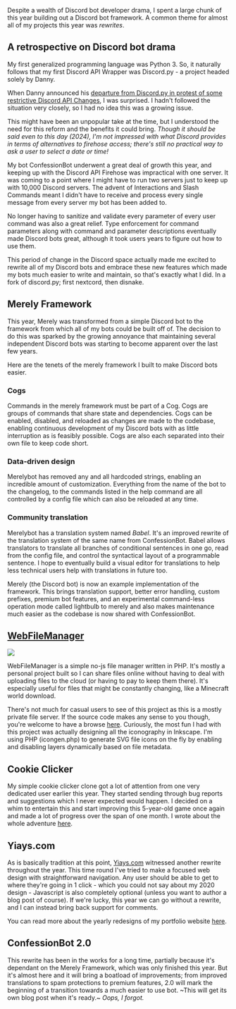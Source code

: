 Despite a wealth of Discord bot developer drama, I spent a large chunk of this year building out a Discord bot framework. A common theme for almost all of my projects this year was _rewrites_.

## A retrospective on Discord bot drama

My first generalized programming language was Python 3. So, it naturally follows that my first Discord API Wrapper was Discord.py - a project headed solely by Danny.

When Danny announced his [departure from Discord.py in protest of some restrictive Discord API Changes](https://gist.github.com/Rapptz/4a2f62751b9600a31a0d3c78100287f1), I was surprised. I hadn't followed the situation very closely, so I had no idea this was a growing issue.

This might have been an unpopular take at the time, but I understood the need for this reform and the benefits it could bring. _Though it should be said even to this day (2024), I'm not impressed with what Discord provides in terms of alternatives to firehose access; there's still no practical way to ask a user to select a date or time!_

My bot ConfessionBot underwent a great deal of growth this year, and keeping up with the Discord API Firehose was impractical with one server. It was coming to a point where I might have to run two servers just to keep up with 10,000 Discord servers. The advent of Interactions and Slash Commands meant I didn't have to receive and process every single message from every server my bot has been added to.

No longer having to sanitize and validate every parameter of every user command was also a great relief. Type enforcement for command parameters along with command and parameter descriptions eventually made Discord bots great, although it took users years to figure out how to use them.

This period of change in the Discord space actually made me excited to rewrite all of my Discord bots and embrace these new features which made my bots much easier to write and maintain, so that's exactly what I did. In a fork of discord.py; first nextcord, then disnake.

## Merely Framework

This year, Merely was transformed from a simple Discord bot to the framework from which all of my bots could be built off of. The decision to do this was sparked by the growing annoyance that maintaining several independent Discord bots was starting to become apparent over the last few years.

Here are the tenets of the merely framework I built to make Discord bots easier.

### Cogs

Commands in the merely framework must be part of a Cog. Cogs are groups of commands that share state and dependencies. Cogs can be enabled, disabled, and reloaded as changes are made to the codebase, enabling continuous development of my Discord bots with as little interruption as is feasibly possible. Cogs are also each separated into their own file to keep code short.

### Data-driven design

Merelybot has removed any and all hardcoded strings, enabling an incredible amount of customization. Everything from the name of the bot to the changelog, to the commands listed in the help command are all controlled by a config file which can also be reloaded at any time.

### Community translation

Merelybot has a translation system named _Babel_. It's an improved rewrite of the translation system of the same name from ConfessionBot. Babel allows translators to translate all branches of conditional sentences in one go, read from the config file, and control the syntactical layout of a programmable sentence. I hope to eventually build a visual editor for translations to help less technical users help with translations in future too.

Merely (the Discord bot) is now an example implementation of the framework. This brings translation support, better error handling, custom prefixes, premium bot features, and an experimental command-less operation mode called lightbulb to merely and also makes maintenance much easier as the codebase is now shared with ConfessionBot.

## [WebFileManager](https://github.com/yiays/WebFileManager)

![](https://cdn.yiays.com/blog/webfilemanager.webp)

WebFileManager is a simple no-js file manager written in PHP. It's mostly a personal project built so I can share files online without having to deal with uploading files to the cloud (or having to pay to keep them there). It's especially useful for files that might be constantly changing, like a Minecraft world download.

There's not much for casual users to see of this project as this is a mostly private file server. If the source code makes any sense to you though, you're welcome to have a browse [here](https://github.com/yiays/WebFileManager). Curiously, the most fun I had with this project was actually designing all the iconography in Inkscape. I'm using PHP (icongen.php) to generate SVG file icons on the fly by enabling and disabling layers dynamically based on file metadata.

## Cookie Clicker

My simple cookie clicker clone got a lot of attention from one very dedicated user earlier this year. They started sending through bug reports and suggestions which I never expected would happen. I decided on a whim to entertain this and start improving this 5-year-old game once again and made a lot of progress over the span of one month. I wrote about the whole adventure [here](https://yiays.com/blog/the-curious-case-of-my-cookie-clicker-clone/).

## Yiays.com

As is basically tradition at this point, [Yiays.com](https://yiays.com/) witnessed another rewrite throughout the year. This time round I've tried to make a focused web design with straightforward navigation. Any user should be able to get to where they're going in 1 click - which you could not say about my 2020 design - Javascript is also completely optional (unless you want to author a blog post of course). If we're lucky, this year we can go without a rewrite, and I can instead bring back support for comments.

You can read more about the yearly redesigns of my portfolio website [here](https://yiays.com/blog/a-history-of-my-websites/).

## ConfessionBot 2.0

This rewrite has been in the works for a long time, partially because it's dependant on the Merely Framework, which was only finished this year. But it's almost here and it will bring a boatload of improvements; from improved translations to spam protections to premium features, 2.0 will mark the beginning of a transition towards a much easier to use bot. ~This will get its own blog post when it's ready.~ _Oops, I forgot._